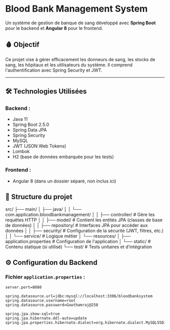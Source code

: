 # Blood Bank Management System

Un système de gestion de banque de sang développé avec **Spring Boot** pour le backend et **Angular 8** pour le frontend.

## 🩸 Objectif

Ce projet vise à gérer efficacement les donneurs de sang, les stocks de sang, les hôpitaux et les utilisateurs du système. Il comprend l'authentification avec Spring Security et JWT.

---

## 🛠️ Technologies Utilisées

### Backend :
- Java 11
- Spring Boot 2.5.0
- Spring Data JPA
- Spring Security
- MySQL
- JWT (JSON Web Tokens)
- Lombok
- H2 (base de données embarquée pour les tests)

### Frontend :
- Angular 8 (dans un dossier séparé, non inclus ici)

## 📁 Structure du projet

 src/
├── main/
│   ├── java/
│   │   └── com.application.bloodbankmanagement/
│   │       ├── controller/       # Gère les requêtes HTTP
│   │       ├── model/            # Contient les entités JPA (classes de base de données)
│   │       ├── repository/       # Interfaces JPA pour accéder aux données
│   │       ├── security/         # Configuration de la sécurité (JWT, filtres, etc.)
│   │       └── service/          # Logique métier
│   └── resources/
│       ├── application.properties # Configuration de l'application
│       └── static/                # Contenu statique (si utilisé)
└── test/                          # Tests unitaires et d’intégration


## ⚙️ Configuration du Backend

### Fichier `application.properties` :
```properties
server.port=8080

spring.datasource.url=jdbc:mysql://localhost:3306/bloodbanksystem
spring.datasource.username=root
spring.datasource.password=Gowthamraj@258

spring.jpa.show-sql=true
spring.jpa.hibernate.ddl-auto=update
spring.jpa.properties.hibernate.dialect=org.hibernate.dialect.MySQL55Dialect
